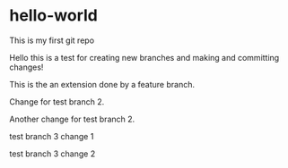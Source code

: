 # hello-world
This is my first git repo

Hello this is a test for creating new branches and making and committing changes! 

This is the an extension done by a feature branch.

Change for test branch 2.

Another change for test branch 2.

test branch 3 change 1

test branch 3 change 2
